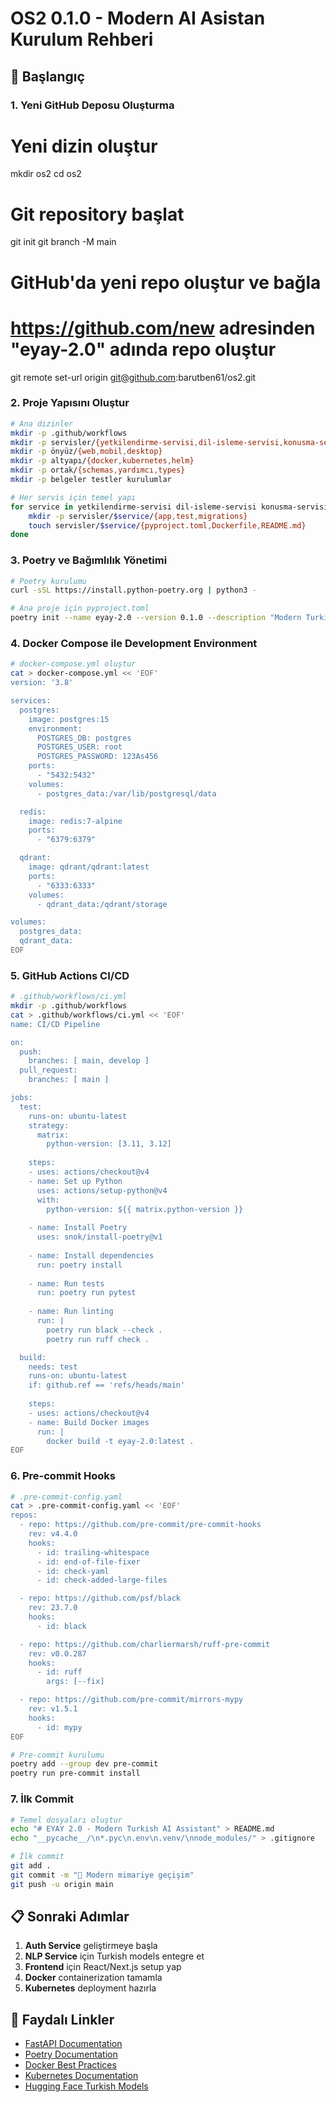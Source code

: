 # OS2 0.1.0 - Modern AI Asistan Kurulum Rehberi

## 🚀  Başlangıç

### 1. Yeni GitHub Deposu Oluşturma

# Yeni dizin oluştur
mkdir os2
cd os2

# Git repository başlat
git init
git branch -M main

# GitHub'da yeni repo oluştur ve bağla
# https://github.com/new adresinden "eyay-2.0" adında repo oluştur
git remote set-url origin git@github.com:barutben61/os2.git

### 2. Proje Yapısını Oluştur

```bash
# Ana dizinler
mkdir -p .github/workflows
mkdir -p servisler/{yetkilendirme-servisi,dil-isleme-servisi,konusma-servisi,hafiza-servisi,sohbet-servisi,analiz-servisi,}
mkdir -p önyüz/{web,mobil,desktop}
mkdir -p altyapı/{docker,kubernetes,helm}
mkdir -p ortak/{schemas,yardımcı,types}
mkdir -p belgeler testler kurulumlar

# Her servis için temel yapı
for service in yetkilendirme-servisi dil-isleme-servisi konusma-servisi hafiza-servisi sohbet-servisi analiz-servisi ; do
    mkdir -p servisler/$service/{app,test,migrations}
    touch servisler/$service/{pyproject.toml,Dockerfile,README.md}
done
```

### 3. Poetry ve Bağımlılık Yönetimi

```bash
# Poetry kurulumu 
curl -sSL https://install.python-poetry.org | python3 -

# Ana proje için pyproject.toml
poetry init --name eyay-2.0 --version 0.1.0 --description "Modern Turkish AI Assistant"
```

### 4. Docker Compose ile Development Environment

```bash
# docker-compose.yml oluştur
cat > docker-compose.yml << 'EOF'
version: '3.8'

services:
  postgres:
    image: postgres:15
    environment:
      POSTGRES_DB: postgres
      POSTGRES_USER: root
      POSTGRES_PASSWORD: 123As456
    ports:
      - "5432:5432"
    volumes:
      - postgres_data:/var/lib/postgresql/data

  redis:
    image: redis:7-alpine
    ports:
      - "6379:6379"

  qdrant:
    image: qdrant/qdrant:latest
    ports:
      - "6333:6333"
    volumes:
      - qdrant_data:/qdrant/storage

volumes:
  postgres_data:
  qdrant_data:
EOF
```

### 5. GitHub Actions CI/CD

```bash
# .github/workflows/ci.yml
mkdir -p .github/workflows
cat > .github/workflows/ci.yml << 'EOF'
name: CI/CD Pipeline

on:
  push:
    branches: [ main, develop ]
  pull_request:
    branches: [ main ]

jobs:
  test:
    runs-on: ubuntu-latest
    strategy:
      matrix:
        python-version: [3.11, 3.12]
    
    steps:
    - uses: actions/checkout@v4
    - name: Set up Python
      uses: actions/setup-python@v4
      with:
        python-version: ${{ matrix.python-version }}
    
    - name: Install Poetry
      uses: snok/install-poetry@v1
    
    - name: Install dependencies
      run: poetry install
    
    - name: Run tests
      run: poetry run pytest
    
    - name: Run linting
      run: |
        poetry run black --check .
        poetry run ruff check .

  build:
    needs: test
    runs-on: ubuntu-latest
    if: github.ref == 'refs/heads/main'
    
    steps:
    - uses: actions/checkout@v4
    - name: Build Docker images
      run: |
        docker build -t eyay-2.0:latest .
EOF
```

### 6. Pre-commit Hooks

```bash
# .pre-commit-config.yaml
cat > .pre-commit-config.yaml << 'EOF'
repos:
  - repo: https://github.com/pre-commit/pre-commit-hooks
    rev: v4.4.0
    hooks:
      - id: trailing-whitespace
      - id: end-of-file-fixer
      - id: check-yaml
      - id: check-added-large-files

  - repo: https://github.com/psf/black
    rev: 23.7.0
    hooks:
      - id: black

  - repo: https://github.com/charliermarsh/ruff-pre-commit
    rev: v0.0.287
    hooks:
      - id: ruff
        args: [--fix]

  - repo: https://github.com/pre-commit/mirrors-mypy
    rev: v1.5.1
    hooks:
      - id: mypy
EOF

# Pre-commit kurulumu
poetry add --group dev pre-commit
poetry run pre-commit install
```

### 7. İlk Commit

```bash
# Temel dosyaları oluştur
echo "# EYAY 2.0 - Modern Turkish AI Assistant" > README.md
echo "__pycache__/\n*.pyc\n.env\n.venv/\nnode_modules/" > .gitignore

# İlk commit
git add .
git commit -m "🎉 Modern mimariye geçişim"
git push -u origin main
```

## 📋 Sonraki Adımlar

1. **Auth Service** geliştirmeye başla
2. **NLP Service** için Turkish models entegre et
3. **Frontend** için React/Next.js setup yap
4. **Docker** containerization tamamla
5. **Kubernetes** deployment hazırla

## 🔗 Faydalı Linkler

- [FastAPI Documentation](https://fastapi.tiangolo.com/)
- [Poetry Documentation](https://python-poetry.org/docs/)
- [Docker Best Practices](https://docs.docker.com/develop/dev-best-practices/)
- [Kubernetes Documentation](https://kubernetes.io/docs/)
- [Hugging Face Turkish Models](https://huggingface.co/models?language=tr)
